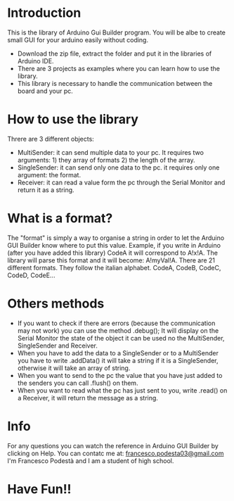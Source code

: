 # Introduction
This is the library of Arduino Gui Builder program.
You will be albe to create small GUI for your arduino easily without coding.
* Download the zip file, extract the folder and put it in the libraries of Arduino IDE.
* There are 3 projects as examples where you can learn how to use the library.
* This library is necessary to handle the communication between the board and your pc.
# How to use the library
Threre are 3 different objects:
* MultiSender: it can send multiple data to your pc. It requires two arguments: 1) they array of formats 2) the length of the array.
* SingleSender: it can send only one data to the pc. it requires only one argument: the format.
* Receiver: it can read a value form the pc through the Serial Monitor and return it as a string.
# What is a format?
The "format" is simply a way to organise a string in order to let the Arduino GUI Builder know where to put this value.
Example, if you write in Arduino (after you have added this library) CodeA it will correspond to A!x!A. The library will parse this format and it will become: A!myVal!A.
There are 21 different formats. They follow the italian alphabet.
CodeA, CodeB, CodeC, CodeD, CodeE...
# Others methods
* If you want to check if there are errors (because the communication may not work) you can use the method .debug(); It will display on the Serial Monitor the state of  the object it can be used no the MultiSender, SingleSender and Receiver.
* When you have to add the data to a SingleSender or to a MultiSender you have to write .addData() it will take a string if it is a SingleSender, otherwise it will take an array of string.
* When you want to send to the pc the value that you have just added to the senders you can call .flush() on them.
* When you want to read what the pc has just sent to you, write .read() on a Receiver, it will return the message as a string.
# Info
For any questions you can watch the reference in Arduino GUI Builder by clicking on Help.
You can contatc me at: francesco.podesta03@gmail.com
I'm Francesco Podestà and I am a student of high school.
# Have Fun!!

